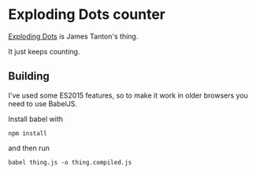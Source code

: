 # Exploding Dots counter

[Exploding Dots](http://gdaymath.com/courses/exploding-dots/) is James Tanton's thing.

It just keeps counting.

## Building

I've used some ES2015 features, so to make it work in older browsers you need to use BabelJS.

Install babel with

```
npm install
```

and then run

```
babel thing.js -o thing.compiled.js
```
